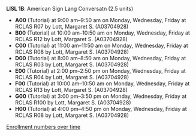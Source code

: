 **LISL 1B**: American Sign Lang Conversatn (2.5 units)

- **A00** (Tutorial) at 9:00 am–9:50 am on Monday, Wednesday, Friday at RCLAS R07 by Lott, Margaret S. (A03704928)
- **B00** (Tutorial) at 10:00 am–10:50 am on Monday, Wednesday, Friday at RCLAS R12 by Lott, Margaret S. (A03704928)
- **C00** (Tutorial) at 11:00 am–11:50 am on Monday, Wednesday, Friday at RCLAS R08 by Lott, Margaret S. (A03704928)
- **D00** (Tutorial) at 8:00 am–8:50 am on Monday, Wednesday, Friday at RCLAS R03 by Lott, Margaret S. (A03704928)
- **E00** (Tutorial) at 2:00 pm–2:50 pm on Monday, Wednesday, Friday at RCLAS R04 by Lott, Margaret S. (A03704928)
- **F00** (Tutorial) at 10:00 am–10:50 am on Monday, Wednesday, Friday at RCLAS R13 by Lott, Margaret S. (A03704928)
- **G00** (Tutorial) at 3:00 pm–3:50 pm on Monday, Wednesday, Friday at RCLAS R100 by Lott, Margaret S. (A03704928)
- **H00** (Tutorial) at 4:00 pm–4:50 pm on Monday, Wednesday, Friday at RCLAS R08 by Lott, Margaret S. (A03704928)

[Enrollment numbers over time](./LISL1B.tsv)
